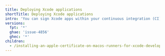 ```yaml
---
title: Deploying Xcode applications
shortTitle: Deploying Xcode applications
intro: 'You can sign Xcode apps within your continuous integration (CI) workflow by installing an Apple code signing certificate on {% data variables.product.prodname_actions %} runners.'
versions:
  fpt: '*'
  ghae: 'issue-4856'
  ghec: '*'
children:
  - /installing-an-apple-certificate-on-macos-runners-for-xcode-development
---
```



